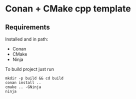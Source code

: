 # Conan + CMake cpp template 

## Requirements 
Installed and in path:
- Conan 
- CMake 
- Ninja

To build project just run
```
mkdir -p build && cd build
conan install ..
cmake .. -GNinja
ninja
```